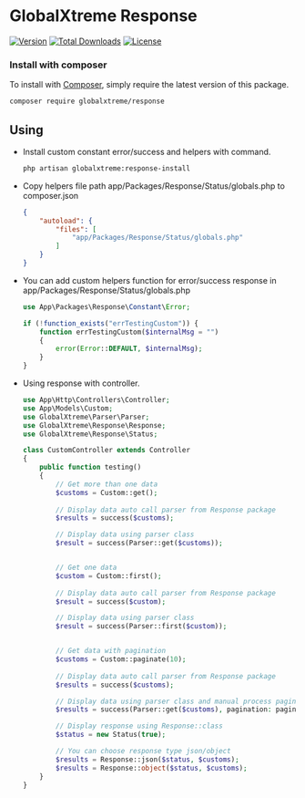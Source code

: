 GlobalXtreme Response
======

[![Version](http://poser.pugx.org/globalxtreme/response/version)](https://packagist.org/packages/globalxtreme/response)
[![Total Downloads](http://poser.pugx.org/globalxtreme/response/downloads)](https://packagist.org/packages/globalxtreme/response)
[![License](http://poser.pugx.org/globalxtreme/response/license)](https://packagist.org/packages/globalxtreme/response)

### Install with composer

To install with [Composer](https://getcomposer.org/), simply require the
latest version of this package.

```bash
composer require globalxtreme/response
```

## Using
- Install custom constant error/success and helpers with command.
    ```bash
    php artisan globalxtreme:response-install 
    ```
- Copy helpers file path app/Packages/Response/Status/globals.php to composer.json
    ```json
    {
        "autoload": {
            "files": [
                "app/Packages/Response/Status/globals.php"
            ]
        }
    } 
    ```
- You can add custom helpers function for error/success response in app/Packages/Response/Status/globals.php
    ```php
    use App\Packages\Response\Constant\Error;

    if (!function_exists("errTestingCustom")) {
        function errTestingCustom($internalMsg = "")
        {
            error(Error::DEFAULT, $internalMsg);
        }
    }
    ```
- Using response with controller.
    ```php
    use App\Http\Controllers\Controller;
    use App\Models\Custom;
    use GlobalXtreme\Parser\Parser;
    use GlobalXtreme\Response\Response;
    use GlobalXtreme\Response\Status;
    
    class CustomController extends Controller
    {
        public function testing() 
        {
            // Get more than one data
            $customs = Custom::get();
            
            // Display data auto call parser from Response package 
            $results = success($customs);
  
            // Display data using parser class
            $result = success(Parser::get($customs));
  
  
            // Get one data
            $custom = Custom::first();
            
            // Display data auto call parser from Response package
            $result = success($custom);
  
            // Display data using parser class
            $result = success(Parser::first($custom));
  
  
            // Get data with pagination
            $customs = Custom::paginate(10);
            
            // Display data auto call parser from Response package 
            $results = success($customs);
  
            // Display data using parser class and manual process pagination
            $results = success(Parser::get($customs), pagination: pagination($customs));

            // Display response using Response::class
            $status = new Status(true);
  
            // You can choose response type json/object
            $results = Response::json($status, $customs);
            $results = Response::object($status, $customs);
        }
    }
    ```